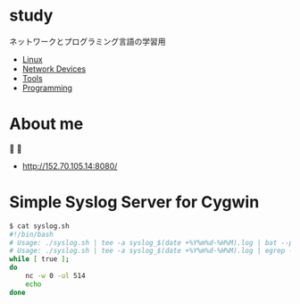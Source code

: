# study
ネットワークとプログラミング言語の学習用

- [Linux](Linux)
- [Network Devices](network-devices)
- [Tools](tools)
- [Programming](programming)

# About me
:tomato: :tomato:

- http://152.70.105.14:8080/

# Simple Syslog Server for Cygwin
```bash
$ cat syslog.sh
#!/bin/bash
# Usage: ./syslog.sh | tee -a syslog_$(date +%Y%m%d-%H%M).log | bat --paging=never -l log
# Usage: ./syslog.sh | tee -a syslog_$(date +%Y%m%d-%H%M).log | egrep --color '<[0-9]+>'
while [ true ];
do
    nc -w 0 -ul 514
    echo
done
```

